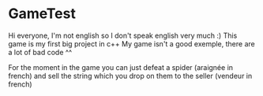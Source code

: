 # GameTest
Hi everyone, I'm not english so I don't speak english very much :)
This game is my first big project in c++
My game isn't a good exemple, there are a lot of bad code ^^

For the moment in the game you can just defeat a spider (araignée in french) 
  and sell the string which you drop on them to the seller (vendeur in french)
